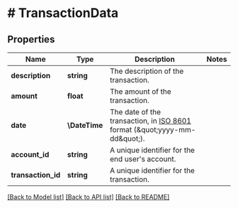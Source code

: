 # # TransactionData

## Properties

Name | Type | Description | Notes
------------ | ------------- | ------------- | -------------
**description** | **string** | The description of the transaction. |
**amount** | **float** | The amount of the transaction. |
**date** | **\DateTime** | The date of the transaction, in [ISO 8601](https://wikipedia.org/wiki/ISO_8601) format (\&quot;yyyy-mm-dd\&quot;). |
**account_id** | **string** | A unique identifier for the end user&#39;s account. |
**transaction_id** | **string** | A unique identifier for the transaction. |

[[Back to Model list]](../../README.md#models) [[Back to API list]](../../README.md#endpoints) [[Back to README]](../../README.md)
